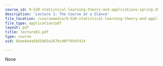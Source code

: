 ```yaml
---
course_id: 9-520-statistical-learning-theory-and-applications-spring-2003
description: 'Lecture 1: The Course at a Glance'
file_location: /coursemedia/9-520-statistical-learning-theory-and-applications-spring-2003/6bae8a4a5055861e2679c40ff95df414_lecture01.pdf
file_type: application/pdf
layout: pdf
title: lecture01.pdf
type: course
uid: 6bae8a4a5055861e2679c40ff95df414

---
```

None